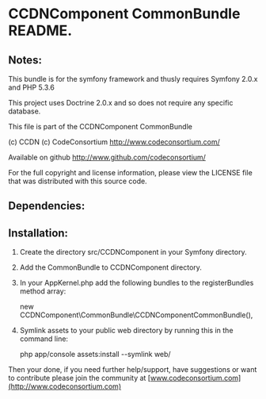 CCDNComponent CommonBundle README.
==================================

  
Notes:  
------
  
This bundle is for the symfony framework and thusly requires Symfony 2.0.x and PHP 5.3.6
  
This project uses Doctrine 2.0.x and so does not require any specific database.
  

This file is part of the CCDNComponent CommonBundle

(c) CCDN (c) CodeConsortium <http://www.codeconsortium.com/> 

Available on github <http://www.github.com/codeconsortium/>

For the full copyright and license information, please view the LICENSE
file that was distributed with this source code.


Dependencies:
-------------


Installation:
-------------
    
1) Create the directory src/CCDNComponent in your Symfony directory.
  
2) Add the CommonBundle to CCDNComponent directory.  

3) In your AppKernel.php add the following bundles to the registerBundles method array:  

	new CCDNComponent\CommonBundle\CCDNComponentCommonBundle(),    

4) Symlink assets to your public web directory by running this in the command line:

	php app/console assets:install --symlink web/

Then your done, if you need further help/support, have suggestions or want to contribute please join the community at [www.codeconsortium.com](http://www.codeconsortium.com)
